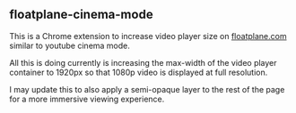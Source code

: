 ## floatplane-cinema-mode
This is a Chrome extension to increase video player size on [floatplane.com](www.floatplane.com) similar to youtube cinema mode.

All this is doing currently is increasing the max-width of the video player container to 1920px so that 1080p video is displayed at full resolution.

I may update this to also apply a semi-opaque layer to the rest of the page for a more immersive viewing experience.